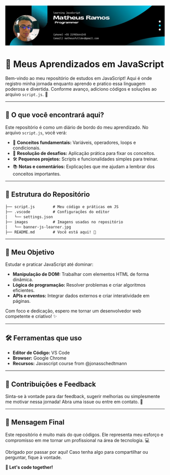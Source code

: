 ![Banner JS learner de Matheus Ramos](images/banner-js-learner.jpg)

# 🚀 Meus Aprendizados em JavaScript

Bem-vindo ao meu repositório de estudos em JavaScript! Aqui é onde registro minha jornada enquanto aprendo e pratico essa linguagem poderosa e divertida. Conforme avanço, adiciono códigos e soluções ao arquivo `script.js`. 🌟

---

## 🧠 O que você encontrará aqui?

Este repositório é como um diário de bordo do meu aprendizado. No arquivo `script.js`, você verá:

- 📌 **Conceitos fundamentais:** Variáveis, operadores, loops e condicionais.
- 🧩 **Resolução de desafios:** Aplicação prática para fixar os conceitos.
- 🛠️ **Pequenos projetos:** Scripts e funcionalidades simples para treinar.
- 📚 **Notas e comentários:** Explicações que me ajudam a lembrar dos conceitos importantes.

---

## 📂 Estrutura do Repositório

```
├── script.js        # Meu código e práticas em JS
├── .vscode          # Configurações do editor
│   └── settings.json
├── images           # Imagens usadas no repositório
│   └── banner-js-learner.jpg
├── README.md        # Você está aqui! 🌟
```

---

## 🎯 Meu Objetivo

Estudar e praticar JavaScript até dominar:

- **Manipulação de DOM:** Trabalhar com elementos HTML de forma dinâmica.
- **Lógica de programação:** Resolver problemas e criar algoritmos eficientes.
- **APIs e eventos:** Integrar dados externos e criar interatividade em páginas.

Com foco e dedicação, espero me tornar um desenvolvedor web competente e criativo! ✨

---

## 🛠️ Ferramentas que uso

- **Editor de Código:** VS Code
- **Browser:** Google Chrome
- **Recursos:** Javascript course from @jonasschedtmann

---

## 🤝 Contribuições e Feedback

Sinta-se à vontade para dar feedback, sugerir melhorias ou simplesmente me motivar nessa jornada! Abra uma issue ou entre em contato. 📨

---

## 📢 Mensagem Final

Este repositório é muito mais do que códigos. Ele representa meu esforço e compromisso em me tornar um profissional na área de tecnologia. 💻

Obrigado por passar por aqui! Caso tenha algo para compartilhar ou perguntar, fique à vontade.

**💛 Let's code together!**
